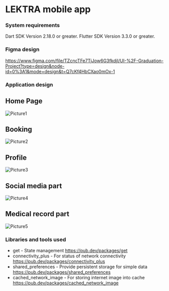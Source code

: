 
# LEKTRA mobile app

### System requirements

Dart SDK Version 2.18.0 or greater.
Flutter SDK Version 3.3.0 or greater.

### Figma design 

https://www.figma.com/file/TZcncTFe7TjJow6G3fkdjI/UI-%2F-Graduation-Project?type=design&node-id=0%3A1&mode=design&t=Q7cKf4HbCXao0mOx-1
### Application design 
## Home Page
![Picture1](https://github.com/a7medelsayed1/LEKTRA-mobile-app/assets/127549203/fbb2e170-1ed3-48db-9dc3-b085b16738d7)
## Booking
![Picture2](https://github.com/a7medelsayed1/LEKTRA-mobile-app/assets/127549203/f734485f-775e-4a56-b8f4-ede0b364b94b)
## Profile
![Picture3](https://github.com/a7medelsayed1/LEKTRA-mobile-app/assets/127549203/f4627b43-47f4-498e-b866-412421af6198)
## Social media part
![Picture4](https://github.com/a7medelsayed1/LEKTRA-mobile-app/assets/127549203/7f10637f-e5ef-4afd-8c34-aefe962d747e)
## Medical record part
![Picture5](https://github.com/a7medelsayed1/LEKTRA-mobile-app/assets/127549203/688b5162-8ae1-48aa-b678-752a845e29bf)

### Libraries and tools used

- get - State management
  https://pub.dev/packages/get
- connectivity_plus - For status of network connectivity
  https://pub.dev/packages/connectivity_plus
- shared_preferences - Provide persistent storage for simple data
  https://pub.dev/packages/shared_preferences
- cached_network_image - For storing internet image into cache
  https://pub.dev/packages/cached_network_image


